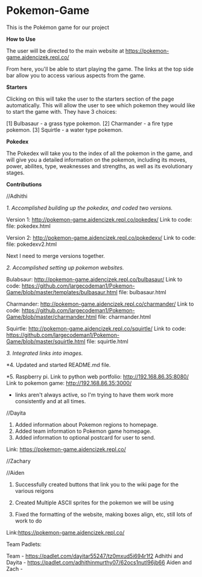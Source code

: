 # Pokemon-Game
This is the Pokémon game for our project

**How to Use** 

The user will be directed to the main website at https://pokemon-game.aidencizek.repl.co/ 

From here, you'll be able to start playing the game. 
The links at the top side bar allow you to access various aspects from the game. 

**Starters**

Clicking on this will take the user to the starters section of the page automatically. This will allow the user to see which pokemon they would like to start the game with. They have 3 choices: 

[1] Bulbasaur - a grass type pokemon. 
[2] Charmander - a fire type pokemon. 
[3] Squirtle - a water type pokemon. 

**Pokedex**

The Pokedex will take you to the index of all the pokemon in the game, and will give you a detailed information on the pokemon, including its moves, power, abilites, type, weaknesses and strengths, as well as its evolutionary stages. 

**Contributions** 

//Adhithi 

*1. Accomplished building up the pokedex, and coded two versions.*

Version 1: http://pokemon-game.aidencizek.repl.co/pokedex/ Link to code: 
file: pokedex.html 

Version 2: http://pokemon-game.aidencizek.repl.co/pokedexv/ Link to code: 
file: pokedexv2.html 

Next I need to merge versions together. 

*2. Accomplished setting up pokemon websites.*

Bulabsaur: http://pokemon-game.aidencizek.repl.co/bulbasaur/ Link to code: https://github.com/largecodeman1/Pokemon-Game/blob/master/templates/bulbasaur.html 
file: bulbasaur.html 

Charmander:  http://pokemon-game.aidencizek.repl.co/charmander/ Link to code: https://github.com/largecodeman1/Pokemon-Game/blob/master/charmander.html
file: charmander.html

Squirtle: http://pokemon-game.aidencizek.repl.co/squirtle/ Link to code: https://github.com/largecodeman1/Pokemon-Game/blob/master/squirtle.html
file: squirtle.html


*3. Integrated links into images.*


*4. Updated and started README.md file. 

*5. Raspberry pi. 
Link to python web portfolio: http://192.168.86.35:8080/ 
Link to pokemon game: http://192.168.86.35:3000/
- links aren't always active, so I'm trying to have them work more consistently and at all times. 


//Dayita
1. Added information about Pokemon regions to homepage.
2. Added team information to Pokemon game homepage.
3. Added information to optional postcard for user to send.

Link: https://pokemon-game.aidencizek.repl.co/

//Zachary 

//Aiden 

1. Successfully created buttons that link you to the wiki page for the various reigons

2. Created Multiple ASCII sprites for the pokemon we will be using

3. Fixed the formatting of the website, making boxes align, etc, still lots of work to do

Link:https://pokemon-game.aidencizek.repl.co/ 

Team Padlets:

Team - https://padlet.com/dayitar55247/tz0mxud5i694r1f2
Adhithi and Dayita - https://padlet.com/adhithinmurthy07/62ocs1nutl96jb66
Aiden and Zach - 
